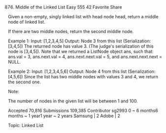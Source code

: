 876. Middle of the Linked List
Easy 555 42 Favorite Share

Given a non-empty, singly linked list with head node head, return a middle node of linked list.

If there are two middle nodes, return the second middle node.

Example 1:
Input: [1,2,3,4,5]
Output: Node 3 from this list (Serialization: [3,4,5])
The returned node has value 3.  (The judge's serialization of this node is [3,4,5]).
Note that we returned a ListNode object ans, such that:
ans.val = 3, ans.next.val = 4, ans.next.next.val = 5, and ans.next.next.next = NULL.

Example 2:
Input: [1,2,3,4,5,6]
Output: Node 4 from this list (Serialization: [4,5,6])
Since the list has two middle nodes with values 3 and 4, we return the second one.

Note:

The number of nodes in the given list will be between 1 and 100.

Accepted 70,816
Submissions 109,385
Contributor sg2993
0 ~ 6 months6 months ~ 1 year1 year ~ 2 years
Samsung | 2 Adobe | 2 

Topic:
Linked List

